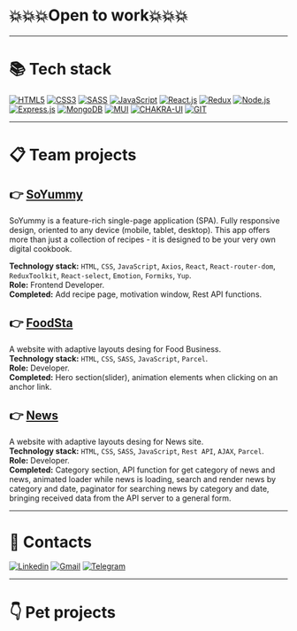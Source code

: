 # 💥💥💥Open to work💥💥💥

---

# 📚 Tech stack 

[![HTML5](https://img.shields.io/badge/HTML5-E34F26?style=for-the-badge&logo=html5&logoColor=white)](#)
[![CSS3](https://img.shields.io/badge/CSS3-1572B6?style=for-the-badge&logo=css3&logoColor=white)](#)
[![SASS](https://img.shields.io/badge/Sass-CC6699?style=for-the-badge&logo=sass&logoColor=white)](#)
[![JavaScript](https://img.shields.io/badge/JavaScript-323330?style=for-the-badge&logo=javascript&logoColor=F7DF1E)](#)
[![React.js](https://img.shields.io/badge/React-20232A?style=for-the-badge&logo=react&logoColor=61DAFB)](#)
[![Redux](https://img.shields.io/badge/Redux-593D88?style=for-the-badge&logo=redux&logoColor=white)](#)
[![Node.js](https://img.shields.io/badge/Node.js-339933?style=for-the-badge&logo=nodedotjs&logoColor=white)](#)
[![Express.js](https://img.shields.io/badge/Express.js-000000?style=for-the-badge&logo=express&logoColor=white)](#)
[![MongoDB](https://img.shields.io/badge/MongoDB-4EA94B?style=for-the-badge&logo=mongodb&logoColor=white)](#)
[![MUI](https://img.shields.io/badge/Material%20UI-007FFF?style=for-the-badge&logo=mui&logoColor=white)](#)
[![CHAKRA-UI](https://shields.io/badge/chakra--ui-black?logo=chakraui&style=for-the-badge)](#)
[![GIT](https://img.shields.io/badge/GIT-E44C30?style=for-the-badge&logo=git&logoColor=white)](#)

---

# 📋 Team projects

## 👉 [SoYummy](https://github.com/DaniilPopov0809/SoYummy)

SoYummy is a feature-rich single-page application (SPA). Fully responsive design, oriented to any device (mobile, tablet, desktop). This app offers more than just a collection of recipes - it is designed to be your very own digital cookbook.

**Technology stack:** `HTML`, `CSS`, `JavaScript`, `Axios`, `React`, `React-router-dom`, `ReduxToolkit`, `React-select`, `Emotion`, `Formiks`, `Yup`.  
**Role:** Frontend Developer.  
**Completed:** Add recipe page, motivation window, Rest API functions.

## 👉 [FoodSta](https://github.com/DaniilPopov0809/FoodSta)

A website with adaptive layouts desing for Food Business.  
**Technology stack:** `HTML`, `CSS`, `SASS`, `JavaScript`, `Parcel`.  
**Role:** Developer.  
**Completed:** Hero section(slider), animation elements when clicking on an anchor link.

## 👉 [News](https://github.com/DaniilPopov0809/News)

A website with adaptive layouts desing for News site.  
**Technology stack:** `HTML`, `CSS`, `SASS`, `JavaScript`, `Rest API`, `AJAX`, `Parcel`.  
**Role:** Developer.  
**Completed:** Category section, API function for get category of news and news, animated loader while news is loading, search and render news by category and date, paginator for searching news by category and date, bringing received data from the API server to a general form.

---

# 📖 Contacts 

[![Linkedin](https://img.shields.io/badge/LinkedIn-0077B5?style=for-the-badge&logo=linkedin&logoColor=white)](https://www.linkedin.com/in/popov-ds/)
[![Gmail](https://img.shields.io/badge/Gmail-D14836?style=for-the-badge&logo=gmail&logoColor=white)](mailto:x6uhrox@gmail.com)
[![Telegram](https://img.shields.io/badge/Telegram-2CA5E0?style=for-the-badge&logo=telegram&logoColor=white)](https://t.me/daniil_popov0809)

---

# 👇 Pet projects 
